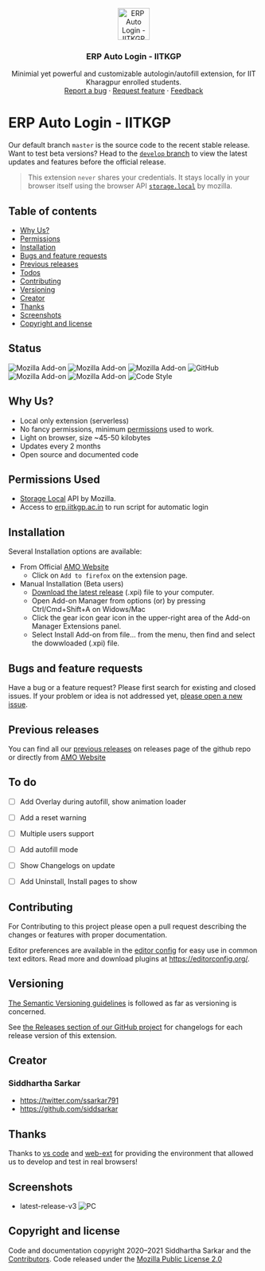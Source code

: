 <p align="center">
  <a href="https://addons.mozilla.org/en-US/firefox/addon/erp-auto-login-iitkgp/">
    <img src="https://addons.cdn.mozilla.net/user-media/addon_icons/2657/2657362-64.png" alt="ERP Auto Login - IITKGP logo" width="64" height="64">
  </a>
</p>

<h3 align="center">ERP Auto Login - IITKGP</h3>

<p align="center">
  Minimial yet powerful and customizable autologin/autofill extension, for IIT Kharagpur enrolled students.
  <br>
  <a href="https://github.com/siddsarkar/iitkgp-erp-auto-login-extension/issues/new">Report a bug</a>
  ·
  <a href="https://github.com/siddsarkar/iitkgp-erp-auto-login-extension/issues/new">Request feature</a>
  ·
  <a href="https://addons.mozilla.org/en-US/firefox/addon/erp-auto-login-iitkgp/reviews">Feedback</a>
</p>

# ERP Auto Login - IITKGP

Our default branch `master` is the source code to the recent stable release. Want to test beta versions? Head to the [`develop` branch](https://github.com/siddsarkar/iitkgp-erp-auto-login-extension/tree/develop) to view the latest updates and features before the official release.

>This extension `never` shares your credentials. It stays locally in your browser itself using the browser API [`storage.local`](https://developer.mozilla.org/en-US/Add-ons/WebExtensions/API/storage/local) by mozilla.

## Table of contents

- [Why Us?](#why-us)
- [Permissions](#permissions-used)
- [Installation](#installation)
- [Bugs and feature requests](#bugs-and-feature-requests)
- [Previous releases](#previous-releases)
- [Todos](#to-do)
- [Contributing](#contributing)
- [Versioning](#versioning)
- [Creator](#creator)
- [Thanks](#thanks)
- [Screenshots](#screenshots)
- [Copyright and license](#copyright-and-license)

## Status

![Mozilla Add-on](https://img.shields.io/amo/v/%7Bfa21e38a-41b3-4891-8f6b-8ba837e2df65%7D)
![Mozilla Add-on](https://img.shields.io/amo/users/%7Bfa21e38a-41b3-4891-8f6b-8ba837e2df65%7D)
![Mozilla Add-on](https://img.shields.io/amo/dw/%7Bfa21e38a-41b3-4891-8f6b-8ba837e2df65%7D)
![GitHub](https://img.shields.io/github/license/siddsarkar/iitkgp-erp-auto-login-extension)
![Mozilla Add-on](https://img.shields.io/amo/rating/%7Bfa21e38a-41b3-4891-8f6b-8ba837e2df65%7D)
![Mozilla Add-on](https://img.shields.io/amo/stars/%7Bfa21e38a-41b3-4891-8f6b-8ba837e2df65%7D)
![Code Style](https://img.shields.io/badge/code%20style-prettier-ff69b4)

## Why Us?

- Local only extension (serverless)
- No fancy permissions, minimum [permissions](#permissions-used) used to work.
- Light on browser, size ~45-50 kilobytes
- Updates every 2 months
- Open source and documented code

## Permissions Used

- [Storage Local](https://developer.mozilla.org/en-US/Add-ons/WebExtensions/API/storage/local) API by Mozilla.
- Access to [erp.iitkgp.ac.in](https://erp.iitkgp.ac.in) to run script for automatic login

## Installation

Several Installation options are available:

- From Official [AMO Website](https://addons.mozilla.org/en-US/firefox/addon/erp-auto-login-iitkgp/)
  - Click on `Add to firefox` on the extension page.
- Manual Installation (Beta users)
  - [Download the latest release](https://github.com/siddsarkar/iitkgp-erp-auto-login-extension/releases) (.xpi) file to your computer.
  - Open Add-on Manager from options (or) by pressing Ctrl/Cmd+Shift+A on Widows/Mac
  - Click the gear icon gear icon in the upper-right area of the Add-on Manager Extensions panel.
  - Select Install Add-on from file... from the menu, then find and select the dowwloaded (.xpi) file.

## Bugs and feature requests

Have a bug or a feature request? Please first search for existing and closed issues. If your problem or idea is not addressed yet, [please open a new issue](https://github.com/siddsarkar/iitkgp-erp-auto-login-extension/issues/new).

## Previous releases

You can find all our [previous releases](https://github.com/siddsarkar/iitkgp-erp-auto-login-extension/releases) on releases page of the github repo or directly from [AMO Website](https://addons.mozilla.org/en-US/firefox/addon/erp-auto-login-iitkgp/versions/)

## To do

- [ ] Add Overlay during autofill, show animation loader
- [ ] Add a reset warning
- [ ] Multiple users support
- [ ] Add autofill mode
- [ ] Show Changelogs on update
- [ ] Add Uninstall, Install pages to show


## Contributing

For Contributing to this project please open a pull request describing the changes or features with proper documentation.

Editor preferences are available in the [editor config](https://github.com/siddsarkar/iitkgp-erp-auto-login-extension/blob/master/.editorconfig) for easy use in common text editors. Read more and download plugins at <https://editorconfig.org/>.

## Versioning

[The Semantic Versioning guidelines](https://semver.org/) is followed as far as versioning is concerned.

See [the Releases section of our GitHub project](https://github.com/siddsarkar/iitkgp-erp-auto-login-extension/releases) for changelogs for each release version of this extension.

## Creator

### **Siddhartha Sarkar**

- <https://twitter.com/ssarkar791>
- <https://github.com/siddsarkar>

## Thanks

Thanks to [vs code](https://code.visualstudio.com/) and [web-ext](https://www.npmjs.com/package/web-ext) for providing the environment that allowed us to develop and test in real browsers!

## Screenshots

- latest-release-v3
  ![PC](https://raw.githubusercontent.com/siddsarkar/iitkgp-erp-auto-login-extension/master/screenshots/preview3.0.png)

## Copyright and license

Code and documentation copyright 2020–2021 Siddhartha Sarkar and the [Contributors](https://github.com/siddsarkar/iitkgp-erp-auto-login-extension/graphs/contributors). Code released under the [Mozilla Public License 2.0](https://github.com/siddsarkar/iitkgp-erp-auto-login-extension/blob/master/LICENSE)
